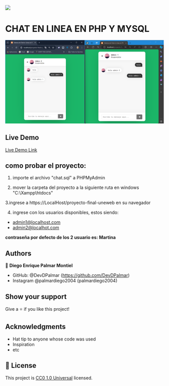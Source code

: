 ![](https://img.shields.io/badge/Uneweb-blue)

# CHAT EN LINEA EN PHP Y MYSQL


![screenshot](./app_screenshot.png)

## Live Demo

[Live Demo Link](https://chatenlineaconphpymysql.000webhostapp.com/index.php)

## como probar el proyecto:

1. importe el archivo "chat.sql" a PHPMyAdmin

2. mover la carpeta del proyecto a la siguiente ruta en windows "C:\Xampp\htdocs"
 
3.ingrese a https://LocalHost/proyecto-final-uneweb en su navegador

4. ingrese con los usuarios disponibles, estos siendo:

- admin1@localhost.com
- admin2@localhot.com

**contraseña por defecto de los 2 usuario es: Martina**

## Authors

👤 **Diego Enrique Palmar Montiel**

- GitHub: @DevDPalmar (https://github.com/DevDPalmar)
- Instagram @palmardiego2004 (palmardiego2004)


## Show your support

Give a ⭐️ if you like this project!

## Acknowledgments

- Hat tip to anyone whose code was used
- Inspiration
- etc

## 📝 License

This project is [CC0 1.0 Universal](LICENSE) licensed.
